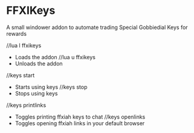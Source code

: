 # FFXIKeys
A small windower addon to automate trading Special Gobbiedial Keys for rewards

//lua l ffxikeys
  * Loads the addon
//lua u ffxikeys
  * Unloads the addon
  
//keys start
  * Starts using keys
//keys stop
  * Stops using keys
  
//keys printlinks
  * Toggles printing ffxiah keys to chat
//keys openlinks
  * Toggles opening ffxiah links in your default browser
